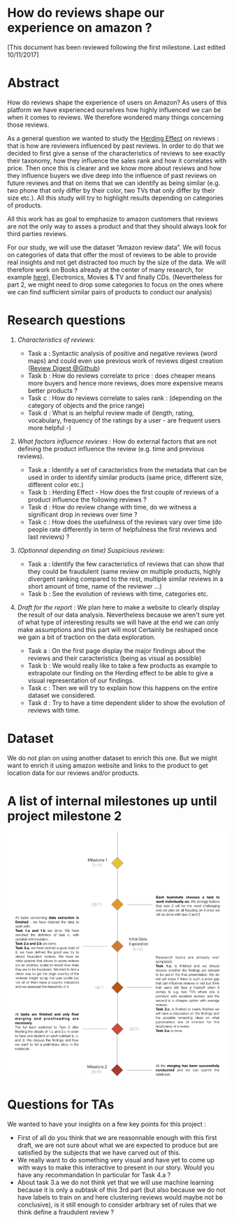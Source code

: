 # How do reviews shape our experience on amazon ?

[This document has been reviewed following the first milestone. Last edited 10/11/2017]

# Abstract
How do reviews shape the experience of users on Amazon? As users of this platform we have experienced ourselves how highly influenced we can be when it comes to reviews. We therefore wondered many things concerning those reviews. 

As a general question we wanted to study the [Herding Effect](https://en.wikipedia.org/wiki/Herd_behavior) on reviews : that is how are reviewers influenced by past reviews. In order to do that we decided to first give a sense of the characteristics of reviews to see exactly their taxonomy, how they influence the sales rank and how it correlates with price. Then once this is clearer and we know more about reviews and how they influence buyers we dive deep into the influence of past reviews on future reviews and that on items that we can identify as being similar (e.g. two phone that only differ by their color, two TVs that only differ by their size etc.). All this study will try to highlight results depending on categories of products.

All this work has as goal to emphasize to amazon customers that reviews are not the only way to asses a product and that they should always look for third parties reviews.

For our study, we will use the dataset “Amazon review data”. We will focus on categories of data that offer the most of reviews to be able to provide real insights and not get distracted too much by the size of the data. We will therefore work on Books already at the center of many research, for example [here](https://www.stat.berkeley.edu/~aldous/Research/Ugrad/Timothy.Thesis.pdf)), Electronics, Movies & TV and finally CDs. (Nevertheless for part 2, we might need to drop some categories to focus on the ones where we can find sufficient similar pairs of products to conduct our analysis)


# Research questions
1. _Characteristics of reviews:_
	* Task a : Syntactic analysis of positive and negative reviews (word maps) and could even use previous work of reviews digest creation ([Review Digest @Github](https://github.com/rprajapati1/ReviewDigest))
	* Task b : How do reviews correlate to price : does cheaper means more buyers and hence more reviews, does more expensive means better products ?
	* Task c : How do reviews correlate to sales rank : (depending on the category of objects and the price range)
	* Task d : What is an helpful review made of (length, rating, vocabulary, frequency of the ratings by a user - are frequent users more helpful -)

2. _What factors influence reviews_ : How do external factors that are not defining the product influence the review (e.g. time and previous reviews).
	* Task a : Identify a set of caracteristics from the metadata that can be used in order to identify similar products (same price, different size, different color etc.)
	* Task b : Herding Effect - How does the first couple of reviews of a product influence the following reviews ?
	* Task d : How do review change with time, do we witness a significant drop in reviews over time ?
	* Task c : How does the usefulness of the reviews vary over time (do people rate differently in term of helpfulness the first reviews and last reviews) ?

3. _(Optionnal depending on time) Suspicious reviews_:
	* Task a : Identify the few caracteristics of reviews that can show that they could be fraudulent (same review on multiple products, highly divergent ranking compared to the rest, multiple similar reviews in a short amount of time, name of the reviewer …)
	* Task b : See the evolution of reviews with time, categories etc.

4. _Draft for the report_ : We plan here to make a website to clearly display the result of our data analysis. Nevertheless because we aren't sure yet of what type of interesting results we will have at the end we can only make assumptions and this part will most Certainly be reshaped once we gain a bit of traction on the data exploration.
	* Task a : On the first page display the major findings about the reviews and their caracteristics (being as visual as possible)
	* Task b : We would really like to take a few products as example to extrapolate our finding on the Herding effect to be able to give a visual representation of our findings. 
	* Task c : Then we will try to explain how this happens on the entire dataset we considered.
	* Task d : Try to have a time dependent slider to show the evolution of reviews with time.

# Dataset
We do not plan on using another dataset to enrich this one. But we might want to enrich it using amazon website and links to the product to get location data for our reviews and/or products. 

# A list of internal milestones up until project milestone 2
![](ada-milestones.png)

# Questions for TAs
We wanted to have your insights on a few key points for this project :

* First of all do you think that we are reasonnable enough with this first draft, we are not sure about what we are expected to produce but are satisfied by the subjects that we have carved out of this.
* We really want to do something very visual and have yet to come up with ways to make this interactive to present in our story. Would you have any recommandation In particular for Task 4.a ?
* About task 3.a we do not think yet that we will use machine learning because it is only a subtask of this 3rd part (but also because we do not have labels to train on and here clustering reviews would maybe not be conclusive), is it still enough to consider arbitrary set of rules that we think define a fraudulent review ?
